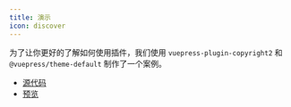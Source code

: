 ```yaml
---
title: 演示
icon: discover
---
```


为了让你更好的了解如何使用插件，我们使用 `vuepress-plugin-copyright2` 和 `@vuepress/theme-default` 制作了一个案例。

- [源代码](https://github.com/vuepress-theme-hope/vuepress-theme-hope/tree/main/demo/copyright2/)
- [预览](https://plugin-copyright2-demo.vuejs.press)
